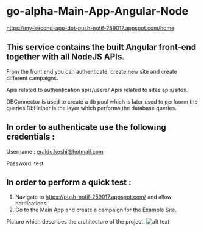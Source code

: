 # go-alpha-Main-App-Angular-Node
https://my-second-app-dot-push-notif-259017.appspot.com/home

## This service contains the built Angular front-end together with all NodeJS APIs.

From the front end you can authenticate, create new site and create different campaigns.

Apis related to authentication apis/users/
Apis related to sites apis/sites.

DBConnector is used to create a db pool which is later used to perfoorm the queries
DbHelper is the layer which performs the database queries.

## In order to authenticate use the following credentials :

Username : eraldo.keshi@hotmail.com

Password: test

## In order to perform a quick test :  

1. Navigate to https://push-notif-259017.appspot.com/ and allow notifications.
2. Go to the Main App and create a campaign for the Example Site.


Picture which describes the architecture of the project.
![alt text](https://storage.googleapis.com/scripts-push-notf/Alpha%20Push%20Architecture.png)
